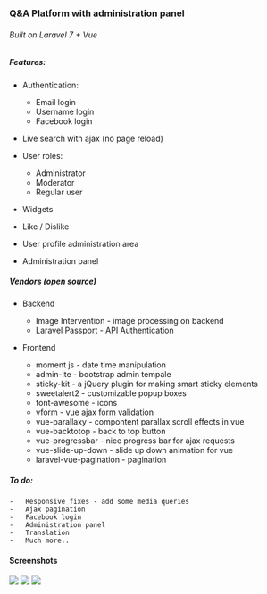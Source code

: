 ### Q&A Platform with administration panel

###### Built on Laravel 7 + Vue

##### Features:

-   Authentication:

    -   Email login
    -   Username login
    -   Facebook login

-   Live search with ajax (no page reload)

-   User roles:

    -   Administrator
    -   Moderator
    -   Regular user

-   Widgets

-   Like / Dislike

-   User profile administration area

-   Administration panel

##### Vendors (open source)

-   Backend

    -   Image Intervention - image processing on backend
    -   Laravel Passport - API Authentication

-   Frontend
    -   moment js - date time manipulation
    -   admin-lte - bootstrap admin tempale
    -   sticky-kit - a jQuery plugin for making smart sticky elements
    -   sweetalert2 - customizable popup boxes
    -   font-awesome - icons
    -   vform - vue ajax form validation
    -   vue-parallaxy - compontent parallax scroll effects in vue
    -   vue-backtotop - back to top button
    -   vue-progressbar - nice progress bar for ajax requests
    -   vue-slide-up-down - slide up down animation for vue
    -   laravel-vue-pagination - pagination

##### To do:

    -   Responsive fixes - add some media queries
    -   Ajax pagination
    -   Facebook login
    -   Administration panel
    -   Translation
    -   Much more..
    
#### Screenshots
![](https://i.imgur.com/fV48nqZ.png)
![](https://i.imgur.com/p9qpe61.png)
![](https://i.imgur.com/XQRNHqx.png)



    
